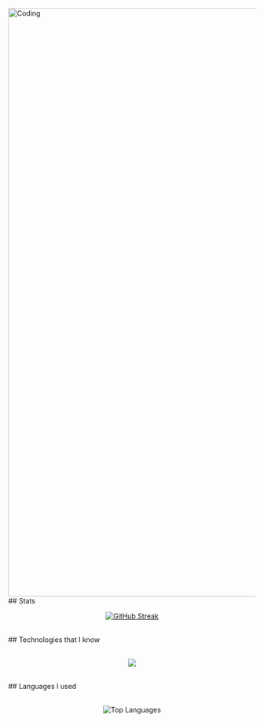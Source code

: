 <img align="center" alt="Coding" width="1200" src="https://i.ibb.co/WHdc5RV/Untitled-design.png"> 
</br>
## Stats
</br>
<p align="center">
<a href="https://git.io/streak-stats"><img src="https://github-readme-streak-stats.herokuapp.com?user=tanjib10&theme=shadow-purple&hide_border=true&card_width=600" alt="GitHub Streak" /></a>
</p>
</br>
## Technologies that I know
</br>
</br>
<p align="center">
  <a href="https://skillicons.dev">
    <img src="https://skillicons.dev/icons?i=css,firebase,git,github,html,js,tailwind,react,mongodb,vite" />
  </a>
</p>
</br>
## Languages I used
</br>
</br>
<p align="center">
  <img src="https://github-profile-summary-cards.vercel.app/api/cards/repos-per-language?username=tanjib10&theme=radical&exclude=html,css,javascript,react,mongodb" alt="Top Languages" />
</p>
</br>
